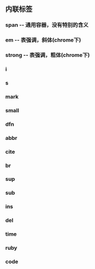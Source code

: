 ## 内联标签

### span -- 通用容器，没有特别的含义

### em -- 表强调，斜体\(chrome下\)

### strong -- 表强调，粗体\(chrome下\)

### i

### s

### mark

### small

### dfn

### abbr

### cite

### br

### sup

### sub

### ins

### del

### time

### ruby

### code




